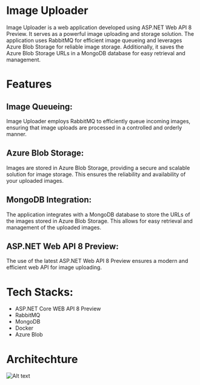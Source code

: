 # Image Uploader

Image Uploader is a web application developed using ASP.NET Web API 8 Preview. It serves as a powerful image uploading and storage solution. The application uses RabbitMQ for efficient image queueing and leverages Azure Blob Storage for reliable image storage. Additionally, it saves the Azure Blob Storage URLs in a MongoDB database for easy retrieval and management.

# Features
## Image Queueing: 
Image Uploader employs RabbitMQ to efficiently queue incoming images, ensuring that image uploads are processed in a controlled and orderly manner.

## Azure Blob Storage: 
Images are stored in Azure Blob Storage, providing a secure and scalable solution for image storage. This ensures the reliability and availability of your uploaded images.

## MongoDB Integration: 
The application integrates with a MongoDB database to store the URLs of the images stored in Azure Blob Storage. This allows for easy retrieval and management of the uploaded images.

## ASP.NET Web API 8 Preview: 
The use of the latest ASP.NET Web API 8 Preview ensures a modern and efficient web API for image uploading.

# Tech Stacks:
- ASP.NET Core WEB API 8 Preview
- RabbitMQ
- MongoDB
- Docker
- Azure Blob

# Architechture

![Alt text]("C:\Users\rajen\Downloads\Picture1.png")

